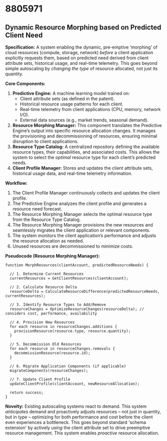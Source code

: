 # 8805971

## Dynamic Resource Morphing based on Predicted Client Need

**Specification:** A system enabling the dynamic, pre-emptive ‘morphing’ of cloud resources (compute, storage, network) *before* a client application explicitly requests them, based on predicted need derived from client attribute sets, historical usage, and real-time telemetry. This goes beyond simple autoscaling by *changing the type* of resource allocated, not just its quantity.

**Core Components:**

1.  **Predictive Engine:** A machine learning model trained on:
    *   Client attribute sets (as defined in the patent).
    *   Historical resource usage patterns for each client.
    *   Real-time telemetry from client applications (CPU, memory, network I/O).
    *   External data sources (e.g., market trends, seasonal demand).
2.  **Resource Morphing Manager:**  This component translates the Predictive Engine’s output into specific resource allocation changes.  It manages the provisioning and decommissioning of resources, ensuring minimal disruption to client applications.
3.  **Resource Type Catalog:**  A centralized repository defining the available resource types, their capabilities, and associated costs.  This allows the system to select the *optimal* resource type for each client’s predicted needs.
4.  **Client Profile Manager:** Stores and updates the client attribute sets, historical usage data, and real-time telemetry information.

**Workflow:**

1.  The Client Profile Manager continuously collects and updates the client profile.
2.  The Predictive Engine analyzes the client profile and generates a resource need forecast.
3.  The Resource Morphing Manager selects the optimal resource type from the Resource Type Catalog.
4.  The Resource Morphing Manager provisions the new resources and seamlessly migrates the client application or relevant components.
5.  The system monitors the client application’s performance and adjusts the resource allocation as needed.
6.  Unused resources are decommissioned to minimize costs.

**Pseudocode (Resource Morphing Manager):**

```
function MorphResources(clientAccount, predictedResourceNeeds) {

  // 1. Determine Current Resources
  currentResources = GetClientResources(clientAccount);

  // 2. Calculate Resource Delta
  resourceDelta = CalculateResourceDifference(predictedResourceNeeds, currentResources);

  // 3. Identify Resource Types to Add/Remove
  resourceChanges = OptimizeResourceChanges(resourceDelta); // considers cost, performance, availability

  // 4. Provision New Resources
  for each resource in resourceChanges.additions {
    provisionResource(resource.type, resource.quantity);
  }

  // 5. Decommission Old Resources
  for each resource in resourceChanges.removals {
    decommissionResource(resource.id);
  }

  // 6. Migrate Application Components (if applicable)
  migrateComponents(resourceChanges);

  // 7. Update Client Profile
  updateClientProfile(clientAccount, newResourceAllocation);

  return success;
}
```

**Novelty:**  Existing autoscaling systems react to demand.  This system *anticipates* demand and proactively adjusts resources – not just in quantity, but in *type* –  optimizing for both performance and cost before the client even experiences a bottleneck.  This goes beyond standard 'schema extension' by actively *using* the client attribute set to drive preemptive resource management. This system enables *proactive* resource allocation.